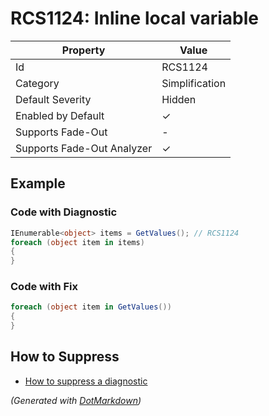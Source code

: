 # RCS1124: Inline local variable

| Property                    | Value          |
| --------------------------- | -------------- |
| Id                          | RCS1124        |
| Category                    | Simplification |
| Default Severity            | Hidden         |
| Enabled by Default          | &#x2713;       |
| Supports Fade\-Out          | \-             |
| Supports Fade\-Out Analyzer | &#x2713;       |

## Example

### Code with Diagnostic

```csharp
IEnumerable<object> items = GetValues(); // RCS1124
foreach (object item in items)
{
}
```

### Code with Fix

```csharp
foreach (object item in GetValues())
{
}
```

## How to Suppress

* [How to suppress a diagnostic](../HowToConfigureAnalyzers#how-to-suppress-a-diagnostic)

*\(Generated with [DotMarkdown](http://github.com/JosefPihrt/DotMarkdown)\)*